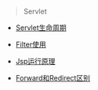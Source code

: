 >Servlet

- [Servlet生命周期](http://www.cnblogs.com/xuekyo/archive/2013/02/24/2924072.html)

- [Filter使用](http://www.cnblogs.com/javawebsoa/archive/2013/07/31/3228858.html)

- [Jsp运行原理](http://blog.csdn.net/hanxuemin12345/article/details/23831645)

- [Forward和Redirect区别](http://www.cnblogs.com/wxgblogs/p/5602849.html)

